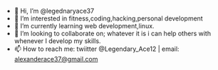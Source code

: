 - 👋 Hi, I’m @legednaryace37
- 👀 I’m interested in fitness,coding,hacking,personal development
- 🌱 I’m currently learning web development,linux.
- 💞️ I’m looking to collaborate on; whatever it is i can help others with whenever I develop my skills. 
- 📫 How to reach me: twiitter @Legendary_Ace12 | email: alexanderace37@gmail.com

<!---
legednaryace37/legednaryace37 is a ✨ special ✨ repository because its `README.md` (this file) appears on your GitHub profile.
You can click the Preview link to take a look at your changes.
--->
